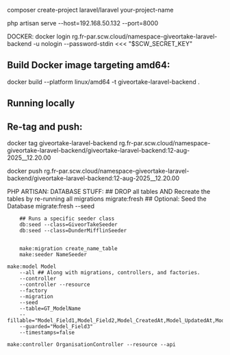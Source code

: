 composer create-project laravel/laravel your-project-name

php artisan serve --host=192.168.50.132 --port=8000


DOCKER:
docker login rg.fr-par.scw.cloud/namespace-giveortake-laravel-backend -u nologin --password-stdin <<< "$SCW_SECRET_KEY"

## Build Docker image targeting amd64:
docker build --platform linux/amd64 -t giveortake-laravel-backend .

## Running locally

## Re-tag and push:
docker tag giveortake-laravel-backend rg.fr-par.scw.cloud/namespace-giveortake-laravel-backend/giveortake-laravel-backend:12-aug-2025__12.20.00

docker push rg.fr-par.scw.cloud/namespace-giveortake-laravel-backend/giveortake-laravel-backend:12-aug-2025__12.20.00



PHP ARTISAN:
    DATABASE STUFF:
        ## DROP all tables AND Recreate the tables by re-running all migrations
        migrate:fresh
        ## Optional: Seed the Database
        migrate:fresh --seed

        ## Runs a specific seeder class
        db:seed --class=GiveorTakeSeeder
        db:seed --class=DunderMifflinSeeder


        make:migration create_name_table
        make:seeder NameSeeder

    make:model Model
        --all ## Along with migrations, controllers, and factories.
        --controller
        --controller --resource
        --factory
        --migration
        --seed
        --table=GT_ModelName
        --fillable="Model_Field1,Model_Field2,Model_CreatedAt,Model_UpdatedAt,Model_DeletedAt"
        --guarded="Model_Field3"
        --timestamps=false

    make:controller OrganisationController --resource --api
